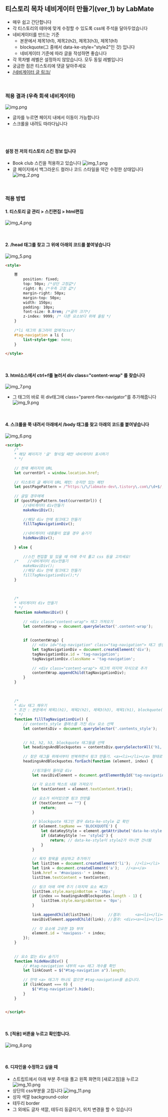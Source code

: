
## 티스토리 목차 네비게이터 만들기(ver_1) by LabMate
* 매우 쉽고 간단합니다
* 각 티스토리의 테마에 맞게 수정할 수 있도록 css에 주석을 달아두었습니다
* 네비게이터를 만드는 기준
  * 본문에서 제목1(h1), 제목2(h2), 제목3(h3), 제목1(h1)
  * blockquote(그 중에서 data-ke-style="style2"인 것) 입니다
  * 네비게이터 기준에 따라 글을 작성하면 좋습니다
* 각 목차별 레벨은 설정하지 않았습니다. 모두 동일 레벨입니다
* 궁금한 점은 티스토리에 댓글 달아주세요
* [/네비게이터 글 링크/](https://labmate-dev.tistory.com/137)


<br>


### 적용 결과 (우측 회색 네비게이터)
![img.png](img.png)
* 글자를 누르면 페이지 내에서 이동이 가능합니다
* 스크롤을 내려도 따라다닙니다


<br>
<br>

#### 설정 전 저의 티스토리 스킨 정보 입니다
* Book club 스킨을 적용하고 있습니다
![img_1.png](img_1.png)
* 글 페이지에서 백그라운드 컬러나 코드 스타일을 약간 수정한 상태입니다
![img_2.png](img_2.png)


<br>



### 적용 방법

#### 1. 티스토리 글 관리 > 스킨편집 > html편집
![img_4.png](img_4.png)

<br>

#### 2. /head 태그를 찾고 그 위에 아래의 코드를 붙여넣습니다
![img_5.png](img_5.png)
```html
<style>
    
    쁨
        position: fixed;
        top: 50px; /*상단 고정값*/
        right: 0; /*우측 고정 값*/
        margin-right: 50px;
        margin-top: 50px;
        width: 150px;
        padding: 10px;
        font-size: 0.8rem; /*글자 크기*/
        z-index: 9999; /* 다른 요소보다 위에 올림 */
    }
    
    /*li 태그의 동그라미 없애기css*/
    #tag-navigation a li {
        list-style-type: none;
    }
    
</style>
```

<br>

#### 3. html소스에서 ctrl+f를 눌러서  div class="content-wrap" 를 찾습니다
![img_7.png](img_7.png)
* 그 태그의 바로 위 div태그에 class="parent-flex-navigator"를 추가해줍니다
![img_9.png](img_9.png)






<br>

#### 4. 스크롤을 쭉 내려서 아래에서 /body 태그를 찾고 아래의 코드를 붙여넣습니다
![img_6.png](img_6.png)
```html
<script>
    /*
    * 해당 페이지가 '글' 형식일 때만 네비게이터 표시하기
    * */
        
    // 현재 페이지의 URL
    let currentUrl = window.location.href;
    
    // 티스토리 글 페이지 URL 패턴: 숫자만 있는 패턴
    let postPagePattern = /^https:\/\/labmate-dev\.tistory\.com\/\d+$/;
    
    // 글일 경우에에
    if (postPagePattern.test(currentUrl)) {
        //네비게이터 div만들기
        makeNaviDiv();
    
        //해당 div 안에 링크태그 만들기
        fillTagNavigationDiv();
    
        //네비게이터 내용물이 없을 경우 숨기기
        hideNaviDiv();
    
    } else {
    
        //스킨 편집할 일 있을 때 아래 주석 풀고 css 등을 고치세요!
    /*    //네비게이터 div만들기
        makeNaviDiv();
        //해당 div 안에 링크태그 만들기
        fillTagNavigationDiv();*/
    }
    
    
    
    /*
    * 네이게이터 div 만들기
    * */
    function makeNaviDiv() {
    
        // <div class="content-wrap"> 태그 가져오기
        let contentWrap = document.querySelector('.content-wrap');
    
    
        if (contentWrap) {
            // <div id="tag-navigation" class="tag-navigation"> 태그 생성
            let tagNavigationDiv = document.createElement('div');
            tagNavigationDiv.id = 'tag-navigation';
            tagNavigationDiv.className = 'tag-navigation';
    
            // <div class="content-wrap"> 태그의 마지막 자식으로 추가
            contentWrap.appendChild(tagNavigationDiv);
        }
    }
    
    
    
    /*
    * div 태그 채우기
    * 조건 : 본문에서 제목1(h1), 제목2(h2), 제목3(h3), 제목1(h1), blockquote(그 중에서 data-ke-style="style2"인 것)
    * */
    function fillTagNavigationDiv() {
        // contents_style 클래스를 가진 div 요소 선택
        let contentsDiv = document.querySelector('.contents_style');
    
    
        // h1, h2, h3, blockquote 태그들을 선택
        let headingsAndBlockquotes = contentsDiv.querySelectorAll('h1, h2, h3, blockquote');
    
        // 찾은 태그들 위에서부터 반복하면서 링크 만들기. <a><li></li></a> 형태로 만들 예정
        headingsAndBlockquotes.forEach(function (element, index) {
    
            //링크들이 들어갈 div
            let naviDivElement = document.getElementById('tag-navigation');
    
            // 각 요소의 텍스트 내용 가져오기
            let textContent = element.textContent.trim();
    
            // 요소가 비어있으면 링크 안만듦
            if (textContent == "") {
                return;
            }
    
            // blockquote 태그인 경우 data-ke-style 값 확인
            if (element.tagName == 'BLOCKQUOTE') {
                let dataKeyStyle = element.getAttribute('data-ke-style');
                if (dataKeyStyle !== 'style2') {
                    return; // data-ke-style이 style2가 아니면 건너뜀
                }
            }
    
            // 목차 항목을 생성하고 추가하기
            let listItem = document.createElement('li');  //<li></li>
            let link = document.createElement('a');   //<a></a>
            link.href = '#navipass-' + index;
            listItem.textContent = textContent;
    
            // 링크 아래 여백 주기 (마지막 요소 빼고)
            listItem.style.marginBottom = '10px';
            if (index == headingsAndBlockquotes.length - 1) {
                listItem.style.marginBottom = '0px';
            }
    
            link.appendChild(listItem);       //결과:      <a><li></li></a>
            naviDivElement.appendChild(link); //결과: <div><a><li></li></a></div>
    
            // 각 요소에 고유한 ID 부여
            element.id = 'navipass-' + index;
        });
    }
    
    
    // 요소 없는 div 숨기기
    function hideNaviDiv() {
        // #tag-navigation 내부의 <a> 태그 개수를 확인
        let linkCount = $("#tag-navigation a").length;
    
        // 만약 <a> 태그가 하나도 없으면 #tag-navigation를 숨깁니다.
        if (linkCount === 0) {
            $("#tag-navigation").hide();
        }
    }

    
</script>
```

<br> 

#### 5. [적용] 버튼을 누르고 확인합니다. 
![img_8.png](img_8.png)





<br> 

#### 6. 디자인을 수정하고 싶을 때
* 스트립트에서 아래 부분 주석을 풀고 왼쪽 화면의 [새로고침]을 누르고
![img_10.png](img_10.png)
* 상단의 css부분을 고칩니다
![img_11.png](img_11.png)
* 상자 색깔 background-color
* 테두리 border
* 그 외에도 글자 색깔, 테두리 둥글리기, 위치 변경을 할 수 있습니다



